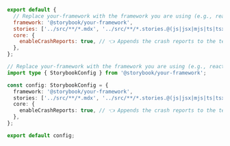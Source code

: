 ```js filename=".storybook/main.js" renderer="common" language="js" tabTitle="main-js"
export default {
  // Replace your-framework with the framework you are using (e.g., react-webpack5, vue3-vite)
  framework: '@storybook/your-framework',
  stories: ['../src/**/*.mdx', '../src/**/*.stories.@(js|jsx|mjs|ts|tsx)'],
  core: {
    enableCrashReports: true, // 👈 Appends the crash reports to the telemetry events
  },
};
```

```ts filename=".storybook/main.ts" renderer="common" language="ts" tabTitle="main-ts"
// Replace your-framework with the framework you are using (e.g., react-webpack5, vue3-vite)
import type { StorybookConfig } from '@storybook/your-framework';

const config: StorybookConfig = {
  framework: '@storybook/your-framework',
  stories: ['../src/**/*.mdx', '../src/**/*.stories.@(js|jsx|mjs|ts|tsx)'],
  core: {
    enableCrashReports: true, // 👈 Appends the crash reports to the telemetry events
  },
};

export default config;
```


